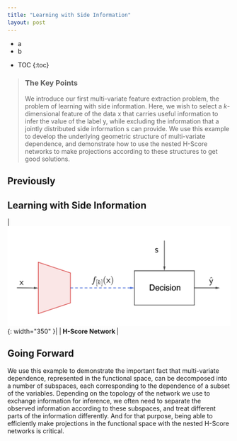 ```yaml
---
title: "Learning with Side Information"
layout: post
---
```


+ a
+ b
* TOC
{:toc}

> ### The Key Points
>  We introduce our first  multi-variate feature extraction problem, the problem of learning with side information. Here, we wish to select a $k$-dimensional feature of the data $\mathsf x$ that carries useful information to infer the value of the label $\mathsf y$, while excluding the information that a jointly distributed side information $\mathsf s$ can provide. We use this example to develop the underlying geometric structure of multi-variate dependence, and demonstrate how to use the nested H-Score networks to make projections according to these structures to get good solutions. 

## Previously



## Learning with Side Information

|![test image](/assets/sideinfo.png){: width="350" }|
|<b> H-Score Network </b>|

## Going Forward
We use this example to demonstrate the important fact that multi-variate dependence, represented in the functional space, can be decomposed into a number of subspaces, each corresponding to the dependence of a subset of the variables. Depending on the topology of the network we use to exchange information for inference, we often need to separate the observed information according to these subspaces, and treat different parts of the information differently. And for that purpose, being able to efficiently make projections in the functional space with the nested H-Score networks is critical. 

